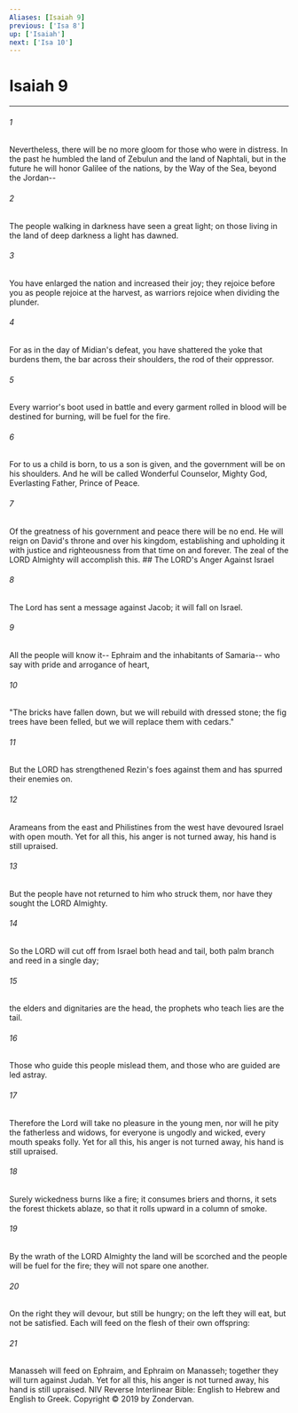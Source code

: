 ```yaml
---
Aliases: [Isaiah 9]
previous: ['Isa 8']
up: ['Isaiah']
next: ['Isa 10']
---
```

# Isaiah 9

***


###### 1 
Nevertheless, there will be no more gloom for those who were in distress. In the past he humbled the land of Zebulun and the land of Naphtali, but in the future he will honor Galilee of the nations, by the Way of the Sea, beyond the Jordan-- 

###### 2 
The people walking in darkness have seen a great light; on those living in the land of deep darkness a light has dawned. 

###### 3 
You have enlarged the nation and increased their joy; they rejoice before you as people rejoice at the harvest, as warriors rejoice when dividing the plunder. 

###### 4 
For as in the day of Midian's defeat, you have shattered the yoke that burdens them, the bar across their shoulders, the rod of their oppressor. 

###### 5 
Every warrior's boot used in battle and every garment rolled in blood will be destined for burning, will be fuel for the fire. 

###### 6 
For to us a child is born, to us a son is given, and the government will be on his shoulders. And he will be called Wonderful Counselor, Mighty God, Everlasting Father, Prince of Peace. 

###### 7 
Of the greatness of his government and peace there will be no end. He will reign on David's throne and over his kingdom, establishing and upholding it with justice and righteousness from that time on and forever. The zeal of the LORD Almighty will accomplish this. ## The LORD's Anger Against Israel 

###### 8 
The Lord has sent a message against Jacob; it will fall on Israel. 

###### 9 
All the people will know it-- Ephraim and the inhabitants of Samaria-- who say with pride and arrogance of heart, 

###### 10 
"The bricks have fallen down, but we will rebuild with dressed stone; the fig trees have been felled, but we will replace them with cedars." 

###### 11 
But the LORD has strengthened Rezin's foes against them and has spurred their enemies on. 

###### 12 
Arameans from the east and Philistines from the west have devoured Israel with open mouth. Yet for all this, his anger is not turned away, his hand is still upraised. 

###### 13 
But the people have not returned to him who struck them, nor have they sought the LORD Almighty. 

###### 14 
So the LORD will cut off from Israel both head and tail, both palm branch and reed in a single day; 

###### 15 
the elders and dignitaries are the head, the prophets who teach lies are the tail. 

###### 16 
Those who guide this people mislead them, and those who are guided are led astray. 

###### 17 
Therefore the Lord will take no pleasure in the young men, nor will he pity the fatherless and widows, for everyone is ungodly and wicked, every mouth speaks folly. Yet for all this, his anger is not turned away, his hand is still upraised. 

###### 18 
Surely wickedness burns like a fire; it consumes briers and thorns, it sets the forest thickets ablaze, so that it rolls upward in a column of smoke. 

###### 19 
By the wrath of the LORD Almighty the land will be scorched and the people will be fuel for the fire; they will not spare one another. 

###### 20 
On the right they will devour, but still be hungry; on the left they will eat, but not be satisfied. Each will feed on the flesh of their own offspring: 

###### 21 
Manasseh will feed on Ephraim, and Ephraim on Manasseh; together they will turn against Judah. Yet for all this, his anger is not turned away, his hand is still upraised. NIV Reverse Interlinear Bible: English to Hebrew and English to Greek. Copyright © 2019 by Zondervan.
